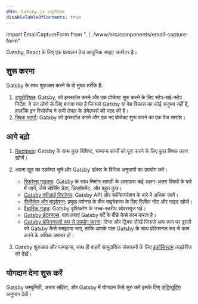 ```yaml
---
शीर्षक: Gatsby.js ट्यूटोरियल
disableTableOfContents: true
---
```


import EmailCaptureForm from "../../www/src/components/email-capture-form"

Gatsby, React के लिए एक प्रज्वलन तेज़ आधुनिक साइट जनरेटर है।

## शुरू करना

Gatsby के साथ शुरुआत करने के दो मुख्य तरीके हैं:

1. [ट्यूटोरियल](/tutorial/): Gatsby, को इनस्टॉल करने और एक प्रोजेक्ट सुरु करने के लिए स्टेप-बाई-स्टेप निर्देश: ये उन लोगो के लिए बनाया गया है जिनको Gatsby या वेब विकास का कोई अनुभव नहीं है, हालाँकि इन रिसोर्सेज ने सभी लेवल के डेवेलपर्स की मदद की है।
2. [क्विक स्टार्ट](/docs/quick-start): Gatsby को इनस्टॉल करने और एक नए प्रोजेक्ट शुरू करने का एक पेज सारांश।

## आगे बढ़ो

1. [Recipes](/docs/recipes/): Gatsby के साथ कुछ विशिष्ट, सामान्य कार्यों को पूरा करने के लिए कुछ क्विक उत्तर खोजें।
2. अपना खुद का एडवेंचर चुनें और Gatsby डॉक्स के विभिन्न अनुभागों का उपयोग करें।

   - [रिफरेन्स गाइड्स](/docs/guides/): Gatsby के साथ निर्माण सामग्री के आसपास कई अलग-अलग विषयों के बारे में जानें, जैसे सोर्सिंग डेटा, डिप्लॉयमेंट, और बहुत कुछ।
   - [Gatsby एपीआई रिफरेन्स](/docs/api-reference/): Gatsby API और कॉन्फ़िगरेशन के बारे में अधिक जानें।
   - [रीलीज़ेज़ और माइग्रेशन](/docs/releases-and-migration/): प्रमुख वर्शनस के बीच माइग्रेशन्स के लिए रिलीज़ नोट और गाइड खोजें।
   - [वैचारिक गाइड](/docs/conceptual-guide/): Gatsby दृष्टिकोण के उच्च-स्तरीय ओवरव्यूज पढ़ें।
   - [Gatsby इंटरनल्स](/docs/gatsby-internals/): पता लगाएं Gatsby पर्दे के पीछे कैसे काम करता है।
   - [Gatsby प्रोफेश्नल्ली रूप से उपयोग करना](/docs/using-gatsby-professionally/): टिप्स और ट्रिक्स सीखें जिससे आप काम पर दूसरों को Gatsby कैसे समझाया जाए, ताकि आपके पास Gatsby के साथ प्रोफेशनल रूप से काम करने के अधिक अवसर हों।

3. Gatsby शुरुआत और प्लगइन्स, साथ ही बाहरी सामुदायिक संसाधनों के लिए [इकोसिस्टम](/ecosystem) लाइब्रेरीज को देखें।

## योगदान देना शुरू करें

Gatsby कम्युनिटी, अचार सहिंता, और Gatsby में योगदान कैसे सुरु करें इसके लिए [कंट्रिब्यूटिंग](/contributing/) अनुभाग देखें।

<EmailCaptureForm signupMessage="क्या आप अपने आप को लेटेस्ट टिप्स और ट्रिक्स के साथ अपडेट रखना चाहते हैं? तो हमारे न्यूज़लेटर सब्सक्राइब करें!" />

